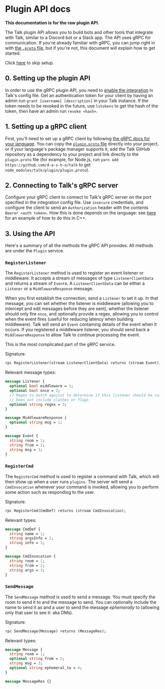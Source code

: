 # Plugin API docs

__This documentation is for the raw plugin API.__

The Talk plugin API allows you to build bots and other tools that integrate with Talk, similar to a Discord bot or a Slack app. The API uses gRPC for communication. If you're already familiar with gRPC, you can jump right in with [the `.proto` file](./plugin.proto), but if you're not, this document will explain how to get started.

Click [here](#3-using-the-api) to skip setup.

## 0. Setting up the plugin API

In order to use the gRPC plugin API, you need to [enable the integration](../Admin's%20Manual.md#using-the-plugin-api-integration) in Talk's config file. Get an authentication token for your client by having an admin run `grant [username] [description]` in your Talk instance. If the token needs to be revoked in the future, use `lstokens` to get the hash of the token, then have an admin run `revoke <hash>`.

## 1. Setting up a gRPC client

First, you'll need to set up a gRPC client by following [the gRPC docs for your language](https://grpc.io/docs/languages/). You can copy the [`plugin.proto` file](./plugin.proto) directly into your project, or if your language's package manager supports it, add the Talk GitHub repository as a dependency to your project and link directly to the `plugin.proto` file (for example, for Node.js, run `yarn add https://github.com/d-a-s-h-o/talk` to get `node_modules/talk/plugin/plugin.proto`).

## 2. Connecting to Talk's gRPC server

Configure your gRPC client to connect to Talk's gRPC server on the port specified in the integration config file. Use `insecure` credentials, and configure the client to send an `Authorization` header with the contents `Bearer <auth token>`. How this is done depends on the language: see [here](https://grpc.io/docs/guides/auth/#extending-grpc-to-support-other-authentication-mechanisms) for an example of how to do this in C++.

## 3. Using the API

Here's a summary of all the methods the gRPC API provides. All methods are under the `Plugin` service.

### `RegisterListener`

The `RegisterListener` method is used to register an event listener or middleware. It accepts a stream of messages of type `ListenerClientData` and returns a stream of `Event`s. A `ListenerClientData` can be either a `Listener` or a `MiddlewareResponse` message. 

When you first establish the connection, send a `Listener` to set it up. In that message, you can set whether the listener is middleware (allowing you to intercept and edit messages before they are sent), whether the listener should only fire `once`, and optionally provide a regex, allowing you to control when the event fires (useful for reducing latency when building middleware). Talk will send an `Event` containing details of the event when it occurs. If you registered a middleware listener, you should send back a `MiddlewareResponse` to allow Talk to continue processing the event.

This is the most complicated part of the gRPC service.

Signature:
```protobuf
rpc RegisterListener(stream ListenerClientData) returns (stream Event);
```

Relevant message types:
```protobuf
message Listener {
  optional bool middleware = 1;
  optional bool once = 2;
  // Regex to match against to determine if this listener should be called
  // Does not include slashes or flags
  optional string regex = 3;
}

message MiddlewareResponse {
  optional string msg = 1;
}

message Event {
  string room = 1;
  string from = 2;
  string msg = 3;
}
```

### `RegisterCmd`

The `RegisterCmd` method is used to register a command with Talk, which will then show up when a user runs `plugins`. The server will send a `CmdInvocation` whenever your command is invoked, allowing you to perform some action such as responding to the user.

Signature:
```protobuf
rpc RegisterCmd(CmdDef) returns (stream CmdInvocation);
```

Relevant types:
```protobuf
message CmdDef {
  string name = 1;
  string argsInfo = 2;
  string info = 3;
}

message CmdInvocation {
  string room = 1;
  string from = 2;
  string args = 3;
}
```

### `SendMessage`

The `SendMessage` method is used to send a message. You must specify the room to send it to and the message to send. You can optionally include the name to send it as and a user to send the message _ephemerally_ to (allowing only that user to see it: aka DMs).

Signature:
```protobuf
rpc SendMessage(Message) returns (MessageRes);
```

Relevant types:
```protobuf
message Message {
  string room = 1;
  optional string from = 2;
  string msg = 3;
  optional string ephemeral_to = 4;
}

message MessageRes {}
```
